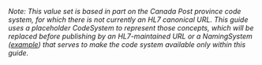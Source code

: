 *Note: This value set is based in part on the Canada Post province code system, for which there is not currently an HL7 canonical URL. This guide uses a placeholder CodeSystem to represent those concepts, which will be replaced before publishing by an HL7-maintained URL or a NamingSystem ([example](NamingSystem-rtpbc-NamingSystem-canada-post-province-code.html)) that serves to make the code system available only within this guide.*
<br><br>